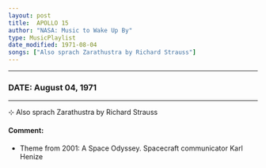 ```yaml
---
layout: post
title:  APOLLO 15
author: "NASA: Music to Wake Up By"
type: MusicPlaylist
date_modified: 1971-08-04
songs: ["Also sprach Zarathustra by Richard Strauss"]
---
```


----
### DATE: August 04, 1971
----
⊹ Also sprach Zarathustra by Richard Strauss

#### Comment:
* Theme from 2001: A Space Odyssey. Spacecraft communicator Karl Henize



<br/>
<center>
	<a target="_blank"
	   href="https://twitter.com/intent/tweet?hashtags=Space,NASA,Playlist,NASAWakeupCalls,SpaceProgram&text={{ page.author}}, '{{ page.songs.first }}' {{ page.title }}, {{ page.date | date: '%B %d, %Y' }}. {{ site.url }}{{ page.url }} @nasawakeupcalls">
	   <i class="fab fa-twitter" alt="Tweet this page" style="font-size: 1.3em;"></i>
	</a>
	&nbsp; 	<i class="fas fa-user-astronaut" style="font-size: 1.5em;"></i> &nbsp;
    <a type="amzn" search="'Also sprach Zarathustra by Richard Strauss'" category="popular music">
        <i class="fab fa-amazon" style="font-size: 1.3em;"></i>
    </a>
</center>
